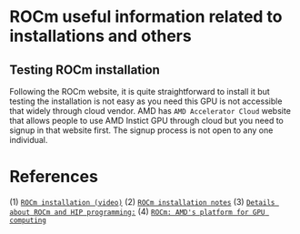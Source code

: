 # ROCm useful information related to installations and others

## Testing ROCm installation
Following the ROCm website, it is quite straightforward to install it but
testing the installation is not easy as you need this GPU is not
accessible that widely through cloud vendor. AMD has `AMD Accelerator Cloud`
website that allows people to use AMD Instict GPU through cloud but you
need to signup in that website first. The signup process is not open to
any one individual.

# References

(1) [`ROCm installation (video)`](https://www.youtube.com/watch?v=BZMZ3351KDs&t=440s)
(2) [`ROCm installation notes`](https://phazertech.com/tutorials/rocm.html)
(3) [`Details about ROCm and HIP programming:`](https://www.youtube.com/watch?v=oq-StJbODY8&t=777s)
(4) [`ROCm: AMD's platform for GPU computing`](https://www.youtube.com/watch?v=oq-StJbODY8&t=777s)




